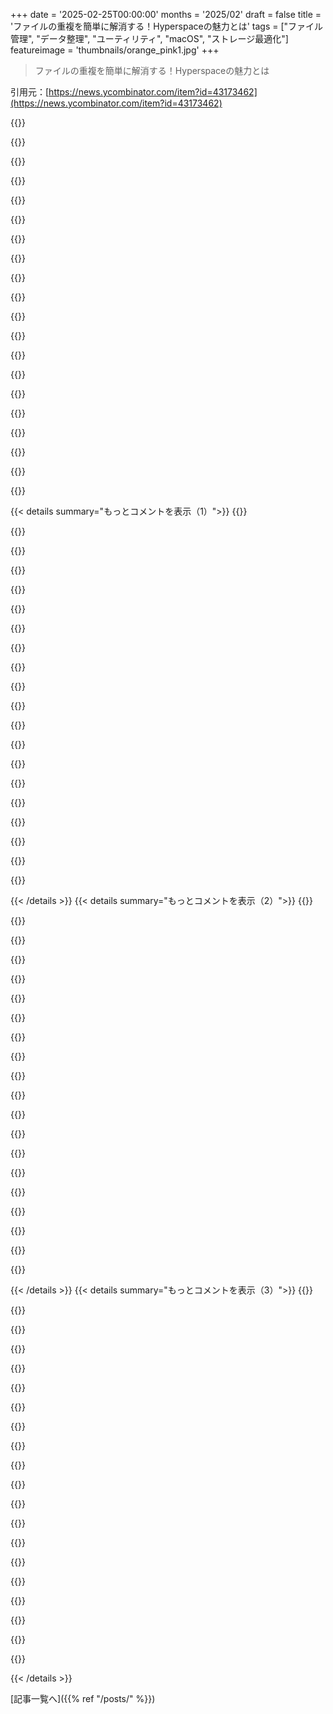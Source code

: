 +++
date = '2025-02-25T00:00:00'
months = '2025/02'
draft = false
title = 'ファイルの重複を簡単に解消する！Hyperspaceの魅力とは'
tags = ["ファイル管理", "データ整理", "ユーティリティ", "macOS", "ストレージ最適化"]
featureimage = 'thumbnails/orange_pink1.jpg'
+++

> ファイルの重複を簡単に解消する！Hyperspaceの魅力とは

引用元：[https://news.ycombinator.com/item?id=43173462](https://news.ycombinator.com/item?id=43173462)

{{<matomeQuote body="前に'dedup'ってコマンドラインユーティリティ作ったんだけど、同じことしてた。ドライランモードもあって、賢く一番良いクローンソースを選ぶんだ。ハードリンクや他のクローンも理解して、メタデータを保って、HFS圧縮ファイルにも対応。自分のデータは壊してないけど、ファイルシステムツールはリスクあるから注意してね。" userName="jonhohle" createdAt="2025-02-25T23:50:20" color="#ff5733">}}

{{<matomeQuote body="自分のディスクイメージやバイナリを扱うワークスペースで試してみた。デフォルトでは全ファイルをスキャンせず、許可リストにあるファイルだけをスキャン。許可リストの構成から、Hyperspaceはファイルの内容を理解しないといけないみたいで、ユーザーにはわかりにくい。サイズ制限を外すと、スキャン数や重複計算が変わるし、Hyperspaceは67,309ファイルをスキャン。スキャン時間は50秒で、dedupは14秒で終わる。" userName="jonhohle" createdAt="2025-02-26T04:23:34" color="#45d325">}}

{{<matomeQuote body="このアプリにこんなに時間かける人がいるのが少し驚き。クローズドソースで、値段も不明、期間限定かサブスクリプションで、詳細も不明なのに。" userName="karparov" createdAt="2025-02-26T07:02:17" color="">}}

{{<matomeQuote body="Johnはポッドキャストで、アプリをオープンソースにしたり無料にしてサポートリクエストの山に対応したくないって何度も言ってる。彼のアプリは彼自身のニーズを満たすもので、利益のためじゃなくて、ユーザーのフィードバックを管理しやすくするために販売してるんだよ。" userName="codemusings" createdAt="2025-02-26T10:16:49" color="">}}

{{<matomeQuote body="ソフトウェアのライセンスや配布方法について批判しないけど、最近サポートの負担を理由にクローズドソースや販売モデルにするケースが多くて、オープンソースとオープン開発を混同してないか疑問に思ってる。オープンソースプロジェクトは誰でもバグ報告やプルリクエストを受け付ける必要はないし。" userName="0x0203" createdAt="2025-02-26T11:35:42" color="">}}

{{<matomeQuote body="＞ SQLiteの開発者は、McAfeeのせいで電話が殺到したって有名だよね。バグ報告を受け付けないのは難しいよ。" userName="cmckn" createdAt="2025-02-26T15:07:13" color="">}}

{{<matomeQuote body="＞ アプリをオープンソースにしたらサポートリクエストに対応する必要があるの？全然そうじゃないでしょ。" userName="wubrr" createdAt="2025-02-26T16:34:44" color="">}}

{{<matomeQuote body="＞ ほとんどの人気オープンソースソフトのメンテナは、サポートリクエストを完全に無視するなんてできない。彼はユーザーをサポートしつつ収入を得たくてこうしてるみたいだね。" userName="notatallshaw" createdAt="2025-02-26T18:47:34" color="">}}

{{<matomeQuote body="＞ GitHubが混乱を引き起こして、オープンソースは今やGitHubの一部とみなされてる。解決策は、Windowsを使わなければWindows関連の問題を避けられるのと同じ。GitHubを使わなければいいんだし。" userName="cxr" createdAt="2025-02-27T15:12:22" color="">}}

{{<matomeQuote body="オープンソースには多くの利点があるけど、スパムやポリティクス、ドラマもあるし、そういったネガティブな面は経験したことがない人には見えないよ。メインテナーバーンアウトはリアルだから、良いソフトウェアを作り続けたいならJohnの選択を尊重するよ。" userName="hitekker" createdAt="2025-02-28T19:37:30" color="#38d3d3">}}

{{<matomeQuote body="”人気のオープンソースソフトウェアを管理したことがある人なら、サポートについての問い合わせを無視するか、削除しなきゃいけないなんて、あり得ないよね”" userName="wubrr" createdAt="2025-02-26T20:55:47" color="#ff5c5c">}}

{{<matomeQuote body="”それは BS 理由だと思う。問題を解決したくないなら、開いてる課題を全部無視すればいいだけじゃん。コミュニティができて問題を直すなら、そのコミュニティが対応するよ”" userName="karparov" createdAt="2025-02-26T16:55:44" color="">}}

{{<matomeQuote body="”ポッドキャストを聴いた感じだと、人気になったら彼が作業を続ける価値が欲しいみたいなんだよね。人気が出ると多くの問題も発生するから、収入が必要ってことだと思う”" userName="notatallshaw" createdAt="2025-02-26T18:43:05" color="">}}

{{<matomeQuote body="”そう思うなら、どこかおかしいと思う。ユーザーからのバグ報告は貴重だし、自分でも使うなら直したいと思うはずだ。ソフトウェアを有料化するのは、テストの目撃者を減らすだけだから、いいことはないよ”" userName="karparov" createdAt="2025-02-26T20:39:08" color="#785bff">}}

{{<matomeQuote body="”ソフトを買った人がバグ報告をする義務なんてないし、報告すればバグ修正につながる有益さがあるのに。それだとお互いにとってのメリットだよ”" userName="least" createdAt="2025-02-27T08:32:26" color="">}}

{{<matomeQuote body="”GitHubのユーザーベースの特性を理解するのは大事だけど、それは他のプラットフォームでも共通だから、それぞれの使い方を考えてるんだと思う”" userName="cxr" createdAt="2025-02-27T15:29:23" color="">}}

{{<matomeQuote body="”ユーザーが自由にフィードバックを送れるようにすると、ノイズが増えてしまう。課金している人だけからのフィードバックなら、経済的な理由から質が低くなるかもしれないけど、精神的負担は減るはずだ”" userName="least" createdAt="2025-02-27T23:49:07" color="">}}

{{<matomeQuote body="”飲食店なら選ぶだけで済むけど、問題トラッカーは開発者が責任を持って対応しないといけない。フィードバックを受けることは重要だけど、膨大な労力がかかるから、必ずしもオープンである必要はないんだ”" userName="least" createdAt="2025-02-28T15:42:11" color="#45d325">}}

{{<matomeQuote body="”問題トラッカーには、開発者が対応する必要があるから、ノイズを減らすのも重要なこと。全てのフィードバックを受けるのが理想かもしれないけど、単独開発者にはその負担が大きすぎる”" userName="cxr" createdAt="2025-03-01T22:23:11" color="">}}

{{<matomeQuote body="はい、そうです。全く問題が無いというわけではないですが、課題トラッカーを全く見ない以外は問題が起きないと思います。なんでそう思うんですか？" userName="least" createdAt="2025-03-05T00:18:20" color="">}}

{{< details summary="もっとコメントを表示（1）">}}
{{<matomeQuote body="＞”閉じたソースのアプリにおいてそんなことを言うのは変だ”。<br>確かに、おかしなこと言ってるなって思いました。でも、私はオープンソースではなく、クローズドソースアプリを作る人に共感します。" userName="wubrr" createdAt="2025-02-26T21:11:19" color="">}}

{{<matomeQuote body="＞”閉じたソースのアプリにおいてそんなことを言うのは変だ”。<br>私の意図は、オープンソースでなくクローズドソースのアプリを作ることに対する同情を表現したかっただけです。多分、誤解があったんでしょうね。" userName="notatallshaw" createdAt="2025-03-03T19:23:26" color="">}}

{{<matomeQuote body="明示的な金額が見えないってこと？アプリストアのページの下にいけば、すべてのアプリ内課金の価格が載ってるよ。アプリストアの価格はローカライズされてるし、ブログ記事に「$10」と書いてても世界中にはドルを使わない人がいるから、混乱するよね。" userName="crowselect" createdAt="2025-02-26T22:58:51" color="">}}

{{<matomeQuote body="アプリを見たというエントリーをAppleのDBに作りたいなら、簡単に見つけられるよ。ローカル通貨の件について言うと、私はヨーロッパ在住でスペインのIPを使ってるけど、表示される価格はUSDだよ。あと、Appleのアプリストアには'Hyperspace'って名前のアプリがいくつかあるよ。" userName="karparov" createdAt="2025-02-28T06:28:53" color="#ff5733">}}

{{<matomeQuote body="ジョン・シラキューサが有名だからこそじゃない？無名のデベロッパーなら、ここまで注目されなかったと思う。彼がOSの詳細なレビューを書くことからは多くを学んだからこそ、注目される理由があるんだよね。" userName="kccqzy" createdAt="2025-02-26T15:41:37" color="">}}

{{<matomeQuote body="このユーティリティを作ってくれてありがとう！<br>重複したほぼ同じファイルがあるPostgresの開発ディレクトリにかけたら、約1.7GBも節約できたよ。プロジェクトにはライセンスが無いみたいだけど、もしよかったら、自分の選んだライセンスを付けてほしいな。感謝の気持ちとして、インストール手順を少し改善してプルリクエストを作ったから見てみて！" userName="gurjeet" createdAt="2025-02-26T05:31:01" color="#ff5733">}}

{{<matomeQuote body="プルリクエストありがとう。ファイルは個別にライセンスされているけど、LICENSEファイルも追加したよ。" userName="jonhohle" createdAt="2025-02-27T15:58:19" color="">}}

{{<matomeQuote body="試してみたけど、ちゃんと動いた！この技術の可能性に気づくまで、特定のファイルタイプの重複がどれだけあるか知らなかったよ。node_modulesでは同じjsファイルが50コピー以上置き換わることもあったんだ。まだ「プレリリース」でGHスターも少ないけど、バグがあったら怖いなってちょっと心配。" userName="LVB" createdAt="2025-02-26T00:39:31" color="#ff33a1">}}

{{<matomeQuote body="家族の写真や仕事の文書に使ってるけど、特に問題は起きてないよ。バックアップできない場合はチェックサムを作って、それで比較してる。強調したい点はブロックの破損が起きること。複数コピー持ってるから、安心してデデュープしてるけど、注意が必要だね。" userName="jonhohle" createdAt="2025-02-26T01:32:01" color="#45d325">}}

{{<matomeQuote body="あんまり関係ないけど、node_modulesの重複問題がpnpmを使う理由だと思う。pnpmは一つのグローバルパッケージリポジトリを使って、必要に応じてnode_modules内にリンクを作るんだよね。" userName="ncann" createdAt="2025-02-26T03:52:32" color="">}}

{{<matomeQuote body="素晴らしいドキュメントだね。特に`make`がほぼ瞬時に実行されたのには驚いたよ。" userName="actinium226" createdAt="2025-02-26T02:43:51" color="">}}

{{<matomeQuote body="ありがとう！FreeBSDとOpenBSDのドキュメントが好きなんだ。一つのプラットフォームだけをターゲットにして、システムライブラリだけだからビルドが簡単なんだよね。" userName="jonhohle" createdAt="2025-02-26T05:42:29" color="">}}

{{<matomeQuote body="https://news.ycombinator.com/item?id=38113396のコメントで代替案があるよ。私は過去にhttps://github.com/sahib/rmlintを使ったけど、特に不満はなかったかな。" userName="Recursing" createdAt="2025-02-26T14:54:47" color="">}}

{{<matomeQuote body="Hyperspaceが他のアプリやmacOSとファイルの置き換えのタイミングを調整できない点が気になった。このプロセスをファイルシステムが自動で行わないのはなぜだろう？APFSで自動化することのデメリットは何だろうね。" userName="bob1029" createdAt="2025-02-25T16:32:57" color="#ff5c5c">}}

{{<matomeQuote body="ZFSはRAMを多く使うことがあるよ。ブロックレベルでやってるから、書き込みのたびに比較するブロックを多く管理しなきゃいけない。ファイルレベルでやれば資源が楽になるかも。" userName="taneliv" createdAt="2025-02-25T16:54:43" color="">}}

{{<matomeQuote body="構造的にはZFSについての記述が正しくないよ。複数のファイルが同じデータの部分を持つ場合、一つのコピーしか保存しないんだ。大きなファイルの一部を変更しても全体を書き換えるわけではないよ。" userName="abrookewood" createdAt="2025-02-25T20:33:30" color="#38d3d3">}}

{{<matomeQuote body="バイトを変更する場合にはその通りだけど、バイトを挿入するとその後のブロックがすべて変わるから再書き込みが必要になる。ほとんどのファイルシステムにも当てはまるけどね。" userName="btilly" createdAt="2025-02-25T21:39:59" color="">}}

{{<matomeQuote body="ファイル全体ではなく、ブロックが複製されるってことだね。GPは全体がコピーされるとは言ってないよ。" userName="karparov" createdAt="2025-02-25T21:27:47" color="">}}

{{<matomeQuote body="”大きなファイルの１バイトを変更すると、ファイルシステムがファイルを再度複製しなきゃいけないから、結構なディスク活動になるんじゃない？”ってことだね。" userName="abrookewood" createdAt="2025-02-26T07:27:31" color="">}}

{{<matomeQuote body="ZFSのことを考えれば正しいけど、デデュープをファイル単位じゃなくてブロック単位で行うファイルシステムだと、変更に関わらずファイルが再度複製されちゃうよ。" userName="taneliv" createdAt="2025-02-26T07:29:46" color="#45d325">}}


{{< /details >}}
{{< details summary="もっとコメントを表示（2）">}}
{{<matomeQuote body="ファイルは常にブロックやブロックスパンのリストとして表現されるんだ。理論的には個々のブロックをファイル間で部分的に共有できるけど、その分複雑になる。1バイトの変更でも影響を受けたブロックだけが複製されるから、ファイルサイズにかかわらず同じ時間がかかるってことだよ。" userName="gmueckl" createdAt="2025-02-25T17:07:06" color="#785bff">}}

{{<matomeQuote body="APFSは特定のAPIを使えばコピオンライトファイルシステムなんだ。ファイル全体に対してはそれを実行できるけど、1バイトでも変更したら自分の完全なコピーができちゃう。そこからこのプログラムが完璧な重複を見つけて、既存のファイルのコピーで置き換えるように動くんだ。" userName="MBCook" createdAt="2025-02-25T18:12:47" color="#38d3d3">}}

{{<matomeQuote body="ファイルの1バイトを変更するだけで、その内容全体をコピーするスペースが足りないと、予期しないディスクスペース不足になるかもしれないね。" userName="mintplant" createdAt="2025-02-25T19:11:10" color="">}}

{{<matomeQuote body="”複製されたファイルの1バイトを変えれば、ディスク上ではその1バイトだけが変更されるよ”って思ってるのは違うよ。多分、Linuxの近代的なファイルシステムのリフリンク機能みたいに動いてるんだろうね。macOSは初心者だけど、素晴らしいと思うよ！" userName="pansa777" createdAt="2025-02-25T19:22:57" color="#ff5733">}}

{{<matomeQuote body="確かに、書き込みアプリケーションが変更されたブロックだけを書き込む場合はその通りなんだけど、VMツールはブロックを広範囲に書き込む可能性があるよ。残念ながら、ファイルが変更されるとどのブロックが共有されているかを確認するAPIはなかったはずだし、macOS 13ではそうだった。" userName="jonhohle" createdAt="2025-02-26T01:36:06" color="">}}

{{<matomeQuote body="コピオンライトがファイルレベルかブロックレベルかは分からないけど、APFSは色々なスペースに関連する注意点があるね。たとえば、パーティションをオーバーコミットできるし、30GBのファイルがあっても実際のデータは数百Kから30GBまで変わる可能性がある。面白い世界だよ！" userName="MBCook" createdAt="2025-02-25T20:33:55" color="#785bff">}}

{{<matomeQuote body="”1バイト変えたら、自分の完全なコピーができる”って意見だけど、デルタを保存してるのかもね。" userName="tonyedgecombe" createdAt="2025-02-25T20:30:51" color="">}}

{{<matomeQuote body="”これってそういう仕組みじゃないよ”って言いたい。何も削除はされない。既存のファイルのゼロスペースクローンを作るだけなんだ。" userName="alwillis" createdAt="2025-02-25T21:52:27" color="#45d325">}}

{{<matomeQuote body="ZFSのオンライン重複排除の制限についてだね。xfsやbtrfsはエクステントベースの重複排除を使ってオフラインでもできるから、メモリを使わず、ディスク上のメタデータも小さくなると思う。" userName="the8472" createdAt="2025-02-26T10:31:01" color="#785bff">}}

{{<matomeQuote body="差分だけを保持するファイルシステムってあるのかな？面白そうだ。" userName="amzin" createdAt="2025-02-25T17:41:53" color="">}}

{{<matomeQuote body="同じこと考えてた！ファイルAとその変更点を持つ複製Bがあれば、Aが消えたときにBをそのまま使えるけど、B1とB2の複製があるとややこしくなるね。結局、A自体をディスクに残さないといけないし、複製を更新するのが大変になる可能性もあるんだ。面白いアイデアだけど、実用性は疑問かも。" userName="rappatic" createdAt="2025-02-25T17:55:00" color="">}}

{{<matomeQuote body="ZFSはファイルレベルじゃなくてブロックレベルで重複排除してるから、ファイル間の差分を追わずに済むみたい。ZFSの重複排除には問題もあったけど、新しいバージョンは面白そう！ >“ZFSの重複排除について詳しくはここ”" userName="abrookewood" createdAt="2025-02-25T20:39:33" color="#ff5c5c">}}

{{<matomeQuote body="VASTストレージは似たようなことをやってるよ。ほとんどのストレージアレイが同じブロックをハッシュで識別して一度だけ保存するのに対して、VASTはコンテンツ認識ハッシュで似たブロックのハッシュも似るんだ。ユニークなハッシュごとに参照ブロックを保存し、新しいデータが入ると似たブロックを使って差分を作成するのが特徴だね。" userName="UltraSane" createdAt="2025-02-25T18:55:45" color="#785bff">}}

{{<matomeQuote body="興味深いね。通常、Rabinフィンガープリンツを使って同じデータのチャンクを特定するけど、似たブロックを見つけたり、そのサブリフレーミングを考えるのは考えたこともなかったな。" userName="OnlyMortal" createdAt="2025-02-27T20:11:29" color="">}}

{{<matomeQuote body="ZFSの重複排除の主な利点は、プールのサイズやディスク数、コストを大幅に削減できることだよ。例えば、同じブロックを持つファイルをサーバーが保存していれば、ほぼ追加のディスクスペースなしで数千から数百万のコピーを保存できるんだ。 >“これについて詳しくはここ”" userName="abrookewood" createdAt="2025-02-25T20:36:23" color="#785bff">}}

{{<matomeQuote body="ファイルシステムじゃないけど、NTFSを模倣しようとしているSharePointがコンテンツデータベース内で同じことをやってるよ。" userName="p_ing" createdAt="2025-02-26T17:00:17" color="">}}

{{<matomeQuote body="これがLinuxの重複排除の標準APIだよ（btrfsやXFSで使われてる）。OSにお願いして重複を排除してもらうと、範囲をロックして同じか確認してから重複排除する仕組みなんだ。ユーザースペースのプログラムがファイルを壊すことはできないよ。" userName="Sesse__" createdAt="2025-02-26T15:39:12" color="#38d3d3">}}

{{<matomeQuote body="＞この考えは、ファイルシステムがバックグラウンドで同じような重複排除プロセスを実行しない理由を考えさせるな。ZFSは実際にそれをやってるらしいよ。" userName="albertzeyer" createdAt="2025-02-25T16:48:40" color="">}}

{{<matomeQuote body="確かに、これは“高コスト”の構成だとされてて、特定の用途向けにしか向いてないんだ。メモリの要件が厳しいからね。" userName="pmarreck" createdAt="2025-02-25T19:03:48" color="">}}

{{<matomeQuote body="そうそう、そのページでは最近の重複排除技術の改善も触れられてるから参考になるかも。" userName="abrookewood" createdAt="2025-02-25T20:40:41" color="">}}


{{< /details >}}
{{< details summary="もっとコメントを表示（3）">}}
{{<matomeQuote body="本当に？ZFSのこの機能を数年見てなかったから確認してみるよ。EDIT: これって“高速”な重複排除機能のこと？" userName="pmarreck" createdAt="2025-02-25T23:40:22" color="">}}

{{<matomeQuote body="Windows ServerでもNTFSやReFSボリュームに対してこれを行ってて、Hyper-VのVMでかなり効果的だったんだ。ストレージ使用量が約４５％減ったよ。" userName="p_ing" createdAt="2025-02-25T16:54:04" color="#45d325">}}

{{<matomeQuote body="うん、以前の職場ではファイルサーバーにWindowsビルドの出力を公開してて、同じ.NETやVC++ランタイムが約１０００コピーあったんだ。でも、一回の保存で済んだから良かったよ。注意すべきは、Windows Serverの重複排除はバックグラウンドプロセスで、新しい重複ファイルが作成されても本当に重複してて余分なスペースを使う。だから、たまに背景プロセスが来て“回収”する感じで、Hyperspaceアプリのように。ただし、このプロセスはコストがかかるから、常時稼働してるわけじゃないし、スキャンするディレクトリを指定する必要があるんだ。実際に重複しないようにしたければ、ZFSのようなものが必要だね。" userName="borland" createdAt="2025-02-25T18:11:24" color="#785bff">}}

{{<matomeQuote body="SHA-256以上のハッシュを使ってても、システムに削除判断を任せるのは心配だな。過去に重複排除に関わったこともあるけど、自分の書いたコードには自信がないからね。ファイルをハッシュで比較して、人間が照合するのはやったことがあるけど、実際には何も移動や削除は許されなかった。こういう不安を感じるのは悪いことじゃないと思う。" userName="dylan604" createdAt="2025-02-25T17:19:54" color="">}}

{{<matomeQuote body="＞このアプリが他の選択肢よりも２倍以上の値段なのが理解できる理由だね。どんな半端な開発者もSHA256でファイルのハッシュを計算して重複を共有クローンに置き換えるコードは書けるけど、それを信じるべきじゃない。著者のJohn Siracusaは長年のプロのプログラマーで、非常に綿密な性格の人なんだ。ATPポッドキャストを聞いてて、アプリは相当なテストを経てるよ。FAQページには安全性を確保するための追加措置がたくさん載ってるから、変更提案を確認できるしね。機能に対する料金ではなく、安全性への配慮に対して料金を払ってるんだ。このアプリは他のどのアプリよりも信頼できると個人的には思うよ。" userName="borland" createdAt="2025-02-25T19:57:06" color="#45d325">}}

{{<matomeQuote body="＞Johnを信じるべきじゃなくて、アプリが世の中で一年過ごすのを待つのが一番いいよ。その間はハードドライブの空きスペースも十分あるし、急いで信じる必要はないね。" userName="lukeholder" createdAt="2025-02-26T00:01:44" color="">}}

{{<matomeQuote body="まだ自分の関与なしに削除の決定をシステムに任せるのは心配だなぁ。>”リストを見て、自分がどれを削除するかレビューできるから、変更書き込みボタンを押すまでは慎重に考えられるよ。”" userName="criddell" createdAt="2025-02-25T20:55:37" color="">}}

{{<matomeQuote body="開発者に質問なんだけど、ユーザーのファイルが壊れた時の責任はどうなるの？" userName="axus" createdAt="2025-02-25T17:22:21" color="">}}

{{<matomeQuote body="ほとんどのEULAはデータ損失について責任を否定して、ユーザーにバックアップを勧めてると思う。EULAを最近見てないけど。" userName="codazoda" createdAt="2025-02-25T19:13:31" color="">}}

{{<matomeQuote body="Disk Utility.appはディスクを独占的にアクセスさせながらOSを動かし続けるのか。どうやってやってるんだろう？" userName="nielsbot" createdAt="2025-02-25T20:50:17" color="">}}

{{<matomeQuote body="スキャンは無料で、得られる利益を見てから支払いってモデル、いいな。自分も7GB回収できたけど、あまり魅力的じゃなかった。" userName="petercooper" createdAt="2025-02-25T16:07:10" color="#785bff">}}

{{<matomeQuote body="ポッドキャストで話してたけど、ユーザーは一度使ったら終わりってことが多いからサブスクリプションは理にかなってない。+ いったい月にどれだけの重複ファイルを作ってると思う？しばらくすると再度無料でスキャンできるしね。" userName="MBCook" createdAt="2025-02-25T18:15:03" color="#ff5c5c">}}

{{<matomeQuote body="このデュプリケーションアプリの価値は、スペースの節約だけでなく、内容が整理されてないフォルダーの中に未整理のファイルが多くあること。なんとか整理したいけど、どれが重複してるかわからないってシナリオも多い。" userName="brailsafe" createdAt="2025-02-26T20:53:59" color="#785bff">}}

{{<matomeQuote body="本当に自分は昔のソフトウェアがデフォルトでこうだったのを覚えてるのかな。もう人々はサブスクリプショントラップに慣れすぎて、新しいモデルだと思ってるとか？" userName="mentalgear" createdAt="2025-02-25T23:01:56" color="">}}

{{<matomeQuote body="90年代のシェアウェアみたいなモデルが懐かしいけど、今は開発者が基本的なアプリでも高い料金を請求してくるのには驚くね。" userName="petercooper" createdAt="2025-02-26T13:33:08" color="">}}

{{<matomeQuote body="この価格モデル、ほんといいよね。でも他のソフトでどうするかがもっとわかりやすかったらなぁ。価値を見出すまでに学習曲線があることが多いから。" userName="sejje" createdAt="2025-02-25T17:33:53" color="#38d3d3">}}

{{<matomeQuote body="この試用版は記憶してキャンセルしなきゃいけないやつとは全然違ってすごく新鮮だね。<br>＞”仮想クレジットカードを使うといいよ、忘れたらchargesがブロックされる。”でも、ライセンスの値段ってウェブサイトで見つけられた人、いる？" userName="jedbrooke" createdAt="2025-02-25T21:05:12" color="">}}

{{<matomeQuote body="Mac App StoreのリストにはiOSと同じようにIAPのSKUが載ってるんじゃない？" userName="xp84" createdAt="2025-02-26T02:24:51" color="">}}

{{<matomeQuote body="そうだね。このアプリではまあまあクリアだけど、他のアプリではIAPのSKUが意味不明な説明のことが多いから、もうちょっとわかりやすくしてほしいな。" userName="petercooper" createdAt="2025-02-26T13:34:17" color="">}}

{{<matomeQuote body="このアプリはファイルが同じかどうかを判断するアルゴリズム、何使ってるの？<br>hashとかビットバイビット比較とか興味深いアルゴリズムがたくさんあるけど、それぞれ欠点があるよね。大量のファイルに対して、最適な方法って何なんだろう？" userName="astennumero" createdAt="2025-02-25T17:46:32" color="">}}


{{< /details >}}


[記事一覧へ]({{% ref "/posts/" %}})
